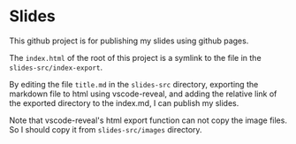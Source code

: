 # Slides

This github project is for publishing my slides using github pages.

The `index.html` of the root of this project is a symlink to the file in the `slides-src/index-export`.

By editing the file `title.md` in the `slides-src` directory, exporting the markdown file to html using vscode-reveal, and adding the relative link of the exported directory to the index.md,  I can publish my slides.

Note that vscode-reveal's html export function can not copy the image files. So I should copy it from `slides-src/images` directory.
